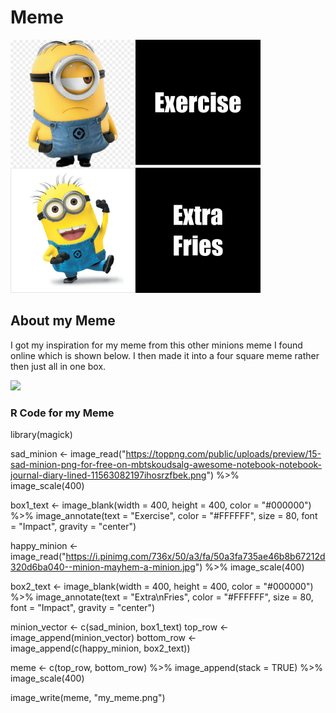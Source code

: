 # Meme
![](my_meme.png)

## About my Meme
I got my inspiration for my meme from this other minions meme I found online which is shown below. I then made it into a four square meme rather then just all in one box.


![](https://cache.lovethispic.com/uploaded_images/190642-Exercise-I-Thought-You-Said-Extra-Fries.jpg)

### R Code for my Meme
library(magick)

sad_minion <- image_read("https://toppng.com/public/uploads/preview/15-sad-minion-png-for-free-on-mbtskoudsalg-awesome-notebook-notebook-journal-diary-lined-11563082197ihosrzfbek.png") %>%  
  image_scale(400)

box1_text <- image_blank(width = 400, 
                          height = 400, 
                          color = "#000000") %>%
  image_annotate(text = "Exercise",
                 color = "#FFFFFF",
                 size = 80,
                 font = "Impact",
                 gravity = "center")

happy_minion <- image_read("https://i.pinimg.com/736x/50/a3/fa/50a3fa735ae46b8b67212d320d6ba040--minion-mayhem-a-minion.jpg") %>%
  image_scale(400)


box2_text <- image_blank(width = 400, 
                       height = 400, 
                       color = "#000000") %>%
  image_annotate(text = "Extra\nFries",
                 color = "#FFFFFF",
                 size = 80,
                 font = "Impact",
                 gravity = "center")


minion_vector <- c(sad_minion, box1_text)
top_row <- image_append(minion_vector)
bottom_row <- image_append(c(happy_minion, box2_text))


meme <- c(top_row, bottom_row) %>%
  image_append(stack = TRUE) %>%
  image_scale(400)

  
image_write(meme, "my_meme.png")
